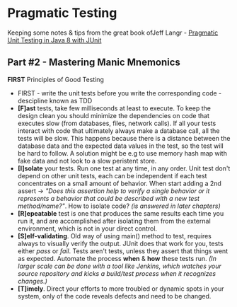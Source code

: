 # Pragmatic Testing

Keeping some notes & tips from the great book ofJeff Langr - [Pragmatic Unit Testing in Java 8 with JUnit](https://pragprog.com/book/utj2/pragmatic-unit-testing-in-java-8-with-junit)

## Part #2 - Mastering Manic Mnemonics


**FIRST** Principles of Good Testing
  * FIRST - write the unit tests before you write the corresponding code - descipline known as TDD
  * **[F]ast** tests, take few milliseconds at least to execute. 
  To keep the design clean you should minimize the dependencies on code that executes slow (from databases, files, network calls). If all your tests interact with code that ultimately always make a database call, all the tests will be slow. This happens because there is a distance between the database data and the expected data values in the test, so the test will be hard to follow. A solution might be e.g to use memory hash map with fake data and not look to a slow peristent store.
  * **[I]solate** your tests. Run one test at any time, in any order. Unit test don't depend on other unit tests, each can be independent if each test concentrates on a small amount of behavior.
When start adding a 2nd assert -> _"Does this assertion help to verify a single behavior or it represents a behavior that could be described with a new test method/name?"_. How to isolate code? _(is answered in later chapters)_
 * **[R]epeatable** test is one that produces the same results each time you run it, and are accomplished after isolating them from the external environment, which is not in your direct control. 
 * **[S]elf-validating**. Old way of using main() method to test, requires always to visually verify the output. JUnit does that work for you, tests either _pass_ or _fail_. Tests aren't tests, unless they assert that things went as expected. Automate the process __when__ & __how__ these tests run. _(In larger scale can be done with a tool like Jenkins, which watches your source repository and kicks a build/test process when it recognizes changes.)_
 * **[T]imely**. Direct your efforts to more troubled or dynamic spots in your system, only of the code reveals defects and need to be changed.
